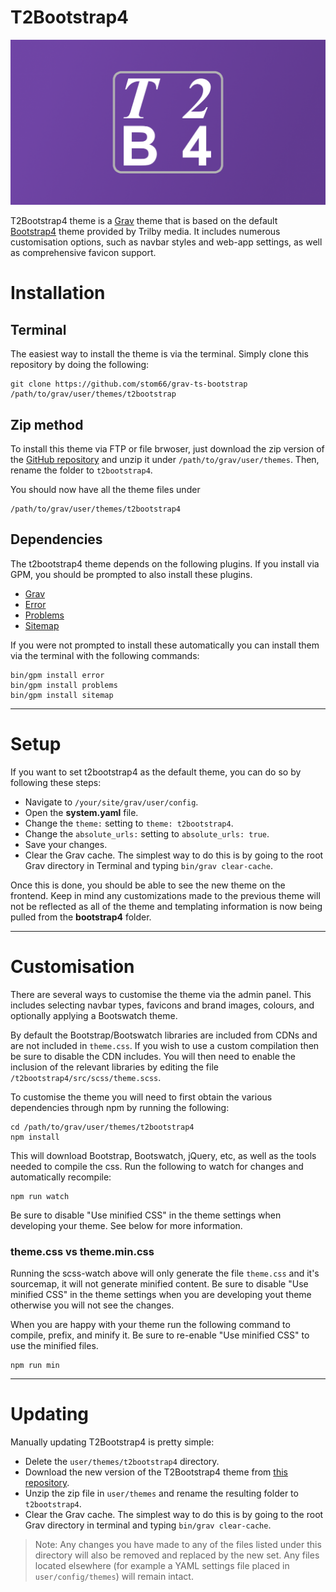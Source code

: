 # T2Bootstrap4

![Bootstrap](assets/thumbnail.png?classes=pull-right&col-3)

T2Bootstrap4 theme is a [Grav](http://github.com/getgrav/grav) theme that is based on the default [Bootstrap4](https://github.com/getgrav/grav-theme-bootstrap4) theme provided by Trilby media. It includes numerous customisation options, such as navbar styles and web-app settings, as well as comprehensive favicon support.

# Installation

## Terminal

The easiest way to install the theme is via the terminal. Simply clone this repository by doing the following:

	git clone https://github.com/stom66/grav-ts-bootstrap /path/to/grav/user/themes/t2bootstrap

## Zip method

To install this theme via FTP or file brwoser, just download the zip version of the [GitHub repository](https://github.com/stom66/grav-ts-bootstrap) and unzip it under `/path/to/grav/user/themes`. Then, rename the folder to `t2bootstrap4`.

You should now have all the theme files under

    /path/to/grav/user/themes/t2bootstrap4

## Dependencies

The t2bootstrap4 theme depends on the following plugins. If you install via GPM, you should be prompted to also install these plugins. 

* [Grav](http://github.com/getgrav/grav)
* [Error](https://github.com/getgrav/grav-theme-error) 
* [Problems](https://github.com/getgrav/grav-plugin-problems)
* [Sitemap](https://github.com/getgrav/grav-plugin-sitemap)

If you were not prompted to install these automatically you can install them via the terminal with the following commands:

    bin/gpm install error
    bin/gpm install problems
    bin/gpm install sitemap

---

# Setup

If you want to set t2bootstrap4 as the default theme, you can do so by following these steps:

* Navigate to `/your/site/grav/user/config`.
* Open the **system.yaml** file.
* Change the `theme:` setting to `theme: t2bootstrap4`.
* Change the `absolute_urls:` setting to `absolute_urls: true`.
* Save your changes.
* Clear the Grav cache. The simplest way to do this is by going to the root Grav directory in Terminal and typing `bin/grav clear-cache`.

Once this is done, you should be able to see the new theme on the frontend. Keep in mind any customizations made to the previous theme will not be reflected as all of the theme and templating information is now being pulled from the **bootstrap4** folder.

---

# Customisation

There are several ways to customise the theme via the admin panel. This includes selecting navbar types, favicons and brand images, colours, and optionally applying a Bootswatch theme.

By default the Bootstrap/Bootswatch libraries are included from CDNs and are not included in `theme.css`. If you wish to use a custom compilation then be sure to disable the CDN includes. You will then need to enable the inclusion of the relevant libraries by editing the file `/t2bootstrap4/src/scss/theme.scss`.

To customise the theme you will need to first obtain the various dependencies through npm by running the following:

	cd /path/to/grav/user/themes/t2bootstrap4
	npm install

This will download Bootstrap, Bootswatch, jQuery, etc, as well as the tools needed to compile the css. Run the following to watch for changes and automatically recompile:

	npm run watch

Be sure to disable "Use minified CSS" in the theme settings when developing your theme. See below for more information.

### theme.css vs theme.min.css

Running the scss-watch above will only generate the file `theme.css` and it's sourcemap, it will not generate minified content. Be sure to disable "Use minified CSS" in the theme settings when you are developing yout theme otherwise you will not see the changes.

When you are happy with your theme run the following command to compile, prefix, and minify it. Be sure to re-enable "Use minified CSS" to use the minified files.

	npm run min

---

# Updating

Manually updating T2Bootstrap4 is pretty simple:

* Delete the `user/themes/t2bootstrap4` directory.
* Download the new version of the T2Bootstrap4 theme from [this repository](https://github.com/stom66/grav-ts-bootstrap).
* Unzip the zip file in `user/themes` and rename the resulting folder to `t2bootstrap4`.
* Clear the Grav cache. The simplest way to do this is by going to the root Grav directory in terminal and typing `bin/grav clear-cache`.

> Note: Any changes you have made to any of the files listed under this directory will also be removed and replaced by the new set. Any files located elsewhere (for example a YAML settings file placed in `user/config/themes`) will remain intact.
